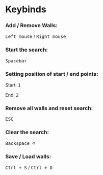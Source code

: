 <h1>Keybinds</h1>

<h3>Add / Remove Walls:</h3>
<kbd>Left mouse</kbd> / <kbd>Right mouse</kbd>

<h3>Start the search:</h3>
<kbd>Spacebar</kbd>

<h3>Setting position of start / end points:</h3>
<p>Start: <kbd>1</kbd></p>
<p>End: <kbd>2</kbd></p>

<h3>Remove all walls and reset search:</h3>
<kbd>ESC</kbd>

<h3>Clear the search:</h3>
<kbd>Backspace ⌫</kbd>

<h3>Save / Load walls:</h3>
<kbd>Ctrl + S</kbd> / <kbd>Ctrl + O</kbd>
